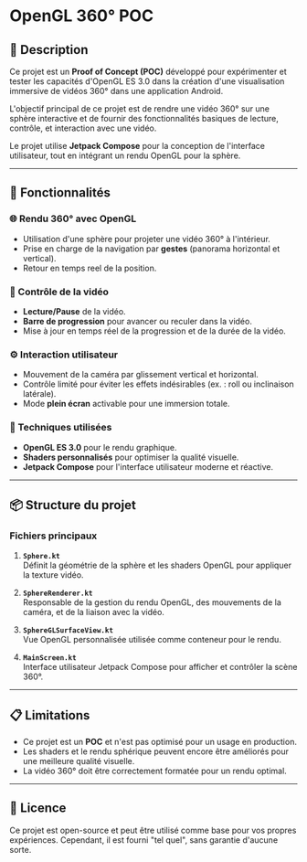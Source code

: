 # OpenGL 360° POC

## 📖 Description

Ce projet est un **Proof of Concept (POC)** développé pour expérimenter et tester les capacités d'OpenGL ES 3.0 dans la création d'une visualisation immersive de vidéos 360° dans une application Android.

L'objectif principal de ce projet est de rendre une vidéo 360° sur une sphère interactive et de fournir des fonctionnalités basiques de lecture, contrôle, et interaction avec une vidéo.

Le projet utilise **Jetpack Compose** pour la conception de l'interface utilisateur, tout en intégrant un rendu OpenGL pour la sphère.

---

## 🚀 Fonctionnalités

### 🌐 Rendu 360° avec OpenGL
- Utilisation d'une sphère pour projeter une vidéo 360° à l'intérieur.
- Prise en charge de la navigation par **gestes** (panorama horizontal et vertical).
- Retour en temps reel de la position.

### 🎥 Contrôle de la vidéo
- **Lecture/Pause** de la vidéo.
- **Barre de progression** pour avancer ou reculer dans la vidéo.
- Mise à jour en temps réel de la progression et de la durée de la vidéo.

### ⚙️ Interaction utilisateur
- Mouvement de la caméra par glissement vertical et horizontal.
- Contrôle limité pour éviter les effets indésirables (ex. : roll ou inclinaison latérale).
- Mode **plein écran** activable pour une immersion totale.

### 🔧 Techniques utilisées
- **OpenGL ES 3.0** pour le rendu graphique.
- **Shaders personnalisés** pour optimiser la qualité visuelle.
- **Jetpack Compose** pour l'interface utilisateur moderne et réactive.

---

## 📦 Structure du projet

### Fichiers principaux
1. **`Sphere.kt`**  
   Définit la géométrie de la sphère et les shaders OpenGL pour appliquer la texture vidéo.

2. **`SphereRenderer.kt`**  
   Responsable de la gestion du rendu OpenGL, des mouvements de la caméra, et de la liaison avec la vidéo.

3. **`SphereGLSurfaceView.kt`**  
   Vue OpenGL personnalisée utilisée comme conteneur pour le rendu.

4. **`MainScreen.kt`**  
   Interface utilisateur Jetpack Compose pour afficher et contrôler la scène 360°.

---

## 📋 Limitations
- Ce projet est un **POC** et n'est pas optimisé pour un usage en production.
- Les shaders et le rendu sphérique peuvent encore être améliorés pour une meilleure qualité visuelle.
- La vidéo 360° doit être correctement formatée pour un rendu optimal.

---

## 📜 Licence
Ce projet est open-source et peut être utilisé comme base pour vos propres expériences. Cependant, il est fourni "tel quel", sans garantie d'aucune sorte.

